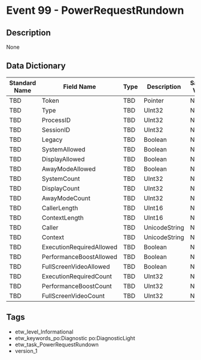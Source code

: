 # Event 99 - PowerRequestRundown

## Description
None

## Data Dictionary
|Standard Name|Field Name|Type|Description|Sample Value|
|---|---|---|---|---|
|TBD|Token|TBD|Pointer|None|None|
|TBD|Type|TBD|UInt32|None|None|
|TBD|ProcessID|TBD|UInt32|None|None|
|TBD|SessionID|TBD|UInt32|None|None|
|TBD|Legacy|TBD|Boolean|None|None|
|TBD|SystemAllowed|TBD|Boolean|None|None|
|TBD|DisplayAllowed|TBD|Boolean|None|None|
|TBD|AwayModeAllowed|TBD|Boolean|None|None|
|TBD|SystemCount|TBD|UInt32|None|None|
|TBD|DisplayCount|TBD|UInt32|None|None|
|TBD|AwayModeCount|TBD|UInt32|None|None|
|TBD|CallerLength|TBD|UInt16|None|None|
|TBD|ContextLength|TBD|UInt16|None|None|
|TBD|Caller|TBD|UnicodeString|None|None|
|TBD|Context|TBD|UnicodeString|None|None|
|TBD|ExecutionRequiredAllowed|TBD|Boolean|None|None|
|TBD|PerformanceBoostAllowed|TBD|Boolean|None|None|
|TBD|FullScreenVideoAllowed|TBD|Boolean|None|None|
|TBD|ExecutionRequiredCount|TBD|UInt32|None|None|
|TBD|PerformanceBoostCount|TBD|UInt32|None|None|
|TBD|FullScreenVideoCount|TBD|UInt32|None|None|

## Tags
* etw_level_Informational
* etw_keywords_po:Diagnostic po:DiagnosticLight
* etw_task_PowerRequestRundown
* version_1